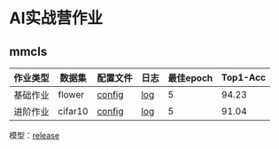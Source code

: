 # AI实战营作业
## mmcls
|作业类型|数据集|配置文件|日志|最佳epoch|Top1-Acc|
|-------|-----|-------|----|----|---|
|基础作业| flower | [config](https://github.com/VoyagerXvoyagerx/OpenMMLabCamp/blob/main/resnet18_flower.py) | [log](https://github.com/VoyagerXvoyagerx/OpenMMLabCamp/blob/main/resnet18_flower.log) | 5 | 94.23|
|进阶作业| cifar10 | [config](https://github.com/VoyagerXvoyagerx/OpenMMLabCamp/blob/main/resnet18_cifar10.py) | [log](https://github.com/VoyagerXvoyagerx/OpenMMLabCamp/blob/main/resnet18_cifar10.log) | 5 | 91.04 |


模型：[release](https://github.com/VoyagerXvoyagerx/OpenMMLabCamp/releases/tag/ckpts)
